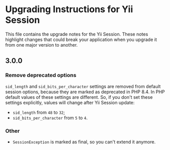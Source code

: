 # Upgrading Instructions for Yii Session

This file contains the upgrade notes for the Yii Session.
These notes highlight changes that could break your application when you upgrade it from one major version to another.

## 3.0.0

### Remove deprecated options

`sid_length` and `sid_bits_per_character` settings are removed from default session options, because they are marked as
deprecated in PHP 8.4. In PHP default values of these settings are different. So, if you don't set these settings
explicitly, values will change after Yii Session update:

- `sid_length` from `48` to `32`;
- `sid_bits_per_character` from `5` to `4`.

### Other

- `SessionException` is marked as final, so you can't extend it anymore.
